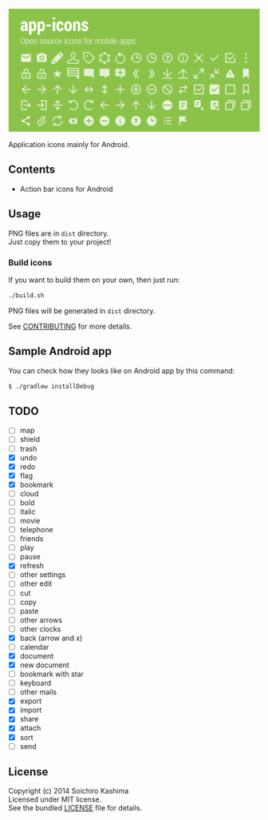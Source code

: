 ![](all.png "app-icons")

Application icons mainly for Android.

## Contents

* Action bar icons for Android

## Usage

PNG files are in `dist` directory.  
Just copy them to your project!

### Build icons

If you want to build them on your own, then just run:

```sh
./build.sh
```

PNG files will be generated in `dist` directory.

See [CONTRIBUTING](CONTRIBUTING.md) for more details.

## Sample Android app

You can check how they looks like on Android app by this command:

```sh
$ ./gradlew installDebug
```

## TODO

- [ ] map
- [ ] shield
- [ ] trash
- [x] undo
- [x] redo
- [x] flag
- [x] bookmark
- [ ] cloud
- [ ] bold
- [ ] italic
- [ ] movie
- [ ] telephone
- [ ] friends
- [ ] play
- [ ] pause
- [x] refresh
- [ ] other settings
- [ ] other edit
- [ ] cut
- [ ] copy
- [ ] paste
- [ ] other arrows
- [ ] other clocks
- [x] back (arrow and x)
- [ ] calendar
- [x] document
- [x] new document
- [ ] bookmark with star
- [ ] keyboard
- [ ] other mails
- [x] export
- [x] import
- [x] share
- [x] attach
- [x] sort
- [ ] send

## License

Copyright (c) 2014 Soichiro Kashima  
Licensed under MIT license.  
See the bundled [LICENSE](LICENSE) file for details.
